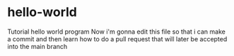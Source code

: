 # hello-world
Tutorial hello world program
  Now i'm gonna edit this file so that i can make a commit and then learn how to do a pull request that will later be accepted into the main branch

